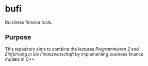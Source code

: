 # bufi
Buisiness finance tools.

## Purpose
This repository aims to combine the lectures *Programmieren 2* and *Einführung in die Finanzwirtschaft* by implementing business finance models in C++.
